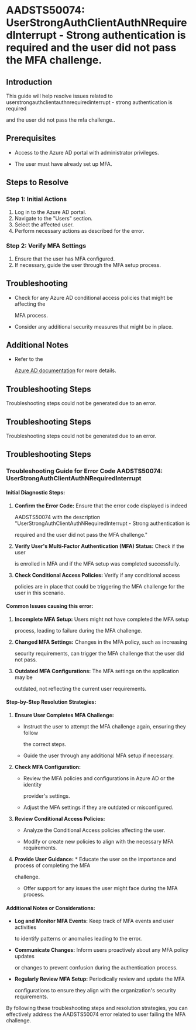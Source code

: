 
# AADSTS50074: UserStrongAuthClientAuthNRequiredInterrupt - Strong authentication is required and the user did not pass the MFA challenge.


## Introduction

This guide will help resolve issues related to
userstrongauthclientauthnrequiredinterrupt - strong authentication is required

and the user did not pass the mfa challenge..


## Prerequisites


* Access to the Azure AD portal with administrator privileges.

* The user must have already set up MFA.


## Steps to Resolve


### Step 1: Initial Actions

1. Log in to the Azure AD portal.
2. Navigate to the "Users" section.
3. Select the affected user.
4. Perform necessary actions as described for the error.


### Step 2: Verify MFA Settings

1. Ensure that the user has MFA configured.
2. If necessary, guide the user through the MFA setup process.


## Troubleshooting


* Check for any Azure AD conditional access policies that might be affecting the

  MFA process.

* Consider any additional security measures that might be in place.


## Additional Notes


* Refer to the

  [Azure AD 
documentation](https://learn.microsoft.com/en-us/azure/active-directory/)
  for more details.


## Troubleshooting Steps

Troubleshooting steps could not be generated due to an error.


## Troubleshooting Steps

Troubleshooting steps could not be generated due to an error.


## Troubleshooting Steps


### Troubleshooting Guide for Error Code AADSTS50074: UserStrongAuthClientAuthNRequiredInterrupt


#### Initial Diagnostic Steps:

1. **Confirm the Error Code:** Ensure that the error code displayed is indeed

   AADSTS50074 with the description
   "UserStrongAuthClientAuthNRequiredInterrupt - Strong authentication is

   required and the user did not pass the MFA challenge."

2. **Verify User's Multi-Factor Authentication (MFA) Status:** Check if the user

   is enrolled in MFA and if the MFA setup was completed successfully.

3. **Check Conditional Access Policies:** Verify if any conditional access

   policies are in place that could be triggering the MFA challenge for the user
   in this scenario.


#### Common Issues causing this error:

1. **Incomplete MFA Setup:** Users might not have completed the MFA setup

   process, leading to failure during the MFA challenge.

2. **Changed MFA Settings:** Changes in the MFA policy, such as increasing

   security requirements, can trigger the MFA challenge that the user did not
   pass.

3. **Outdated MFA Configurations:** The MFA settings on the application may be

   outdated, not reflecting the current user requirements.


#### Step-by-Step Resolution Strategies:

1. **Ensure User Completes MFA Challenge:** 

   * Instruct the user to attempt the MFA challenge again, ensuring they follow

     the correct steps.
   * Guide the user through any additional MFA setup if necessary.

2. **Check MFA Configuration:** 

   * Review the MFA policies and configurations in Azure AD or the identity

     provider's settings.
   * Adjust the MFA settings if they are outdated or misconfigured.

3. **Review Conditional Access Policies:** 

   * Analyze the Conditional Access policies affecting the user.

   * Modify or create new policies to align with the necessary MFA requirements.

4. **Provide User Guidance:**    * Educate the user on the importance and 
process of completing the MFA

     challenge.
   * Offer support for any issues the user might face during the MFA process.


#### Additional Notes or Considerations:


* **Log and Monitor MFA Events:** Keep track of MFA events and user activities

  to identify patterns or anomalies leading to the error.

* **Communicate Changes:** Inform users proactively about any MFA policy updates

  or changes to prevent confusion during the authentication process.

* **Regularly Review MFA Setup:** Periodically review and update the MFA

  configurations to ensure they align with the organization's security
  requirements.

By following these troubleshooting steps and resolution strategies, you can
effectively address the AADSTS50074 error related to user failing the MFA
challenge.